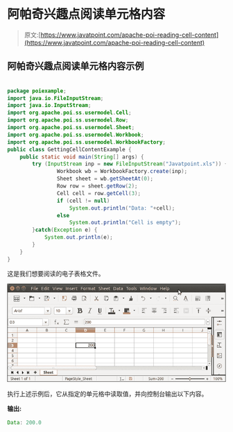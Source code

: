 # 阿帕奇兴趣点阅读单元格内容

> 原文:[https://www.javatpoint.com/apache-poi-reading-cell-content](https://www.javatpoint.com/apache-poi-reading-cell-content)

## 阿帕奇兴趣点阅读单元格内容示例

```java

package poiexample;
import java.io.FileInputStream;
import java.io.InputStream;
import org.apache.poi.ss.usermodel.Cell;
import org.apache.poi.ss.usermodel.Row;
import org.apache.poi.ss.usermodel.Sheet;
import org.apache.poi.ss.usermodel.Workbook;
import org.apache.poi.ss.usermodel.WorkbookFactory;
public class GettingCellContentExample {
	public static void main(String[] args) {
		try (InputStream inp = new FileInputStream("Javatpoint.xls")) {
		        Workbook wb = WorkbookFactory.create(inp);
		        Sheet sheet = wb.getSheetAt(0);
		        Row row = sheet.getRow(2);
		        Cell cell = row.getCell(3);
		        if (cell != null)
		        	System.out.println("Data: "+cell);
		        else
		            System.out.println("Cell is empty");
	    }catch(Exception e) {
	    	System.out.println(e);
	    }
	}
}

```

这是我们想要阅读的电子表格文件。

![Apache POI Reading Cell Content](img/36d3a8aca533e0ca53c16a0a150fb3cf.png)

执行上述示例后，它从指定的单元格中读取值，并向控制台输出以下内容。

**输出:**

```java
Data: 200.0

```